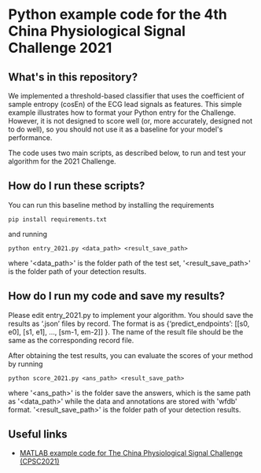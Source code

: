 # Python example code for the 4th China Physiological Signal Challenge 2021

## What's in this repository?

We implemented a threshold-based classifier that uses the coefficient of sample entropy (cosEn) of the ECG lead signals as features. This simple example illustrates how to format your Python entry for the Challenge. However, it is not designed to score well (or, more accurately, designed not to do well), so you should not use it as a baseline for your model's performance.

The code uses two main scripts, as described below, to run and test your algorithm for the 2021 Challenge.

## How do I run these scripts?

You can run this baseline method by installing the requirements

    pip install requirements.txt

and running 

    python entry_2021.py <data_path> <result_save_path>

where '<data_path>' is the folder path of the test set, '<result_save_path>' is the folder path of your detection results. 

## How do I run my code and save my results?

Please edit entry_2021.py to implement your algorithm. You should save the results as ‘.json’ files by record. The format is as {‘predict_endpoints’: [[s0, e0], [s1, e1], …, [sm-1, em-2]] }. The name of the result file should be the same as the corresponding record file.

After obtaining the test results, you can evaluate the scores of your method by running

    python score_2021.py <ans_path> <result_save_path>

where '<ans_path>' is the folder save the answers, which is the same path as '<data_path>' while the data and annotations are stored with 'wfdb' format. '<result_save_path>' is the folder path of your detection results.

## Useful links

- [MATLAB example code for The China Physiological Signal Challenge (CPSC2021)](https://github.com/CPSC-Committee/cpsc2021-matlab-entry)